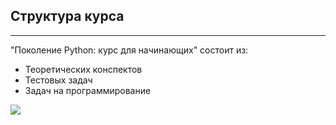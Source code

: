 ## Структура курса
---------------

"Поколение Python: курс для начинающих" состоит из:

*   Теоретических конспектов
*   Тестовых задач
*   Задач на программирование

![](https://ucarecdn.com/af6441c6-fe73-4807-8964-538de15de91c/)
